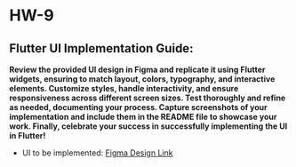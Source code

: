 # HW-9

## Flutter UI Implementation Guide:

**Review the provided UI design in Figma and replicate it using Flutter widgets, ensuring to match layout, colors, typography, and interactive elements. Customize styles, handle interactivity, and ensure responsiveness across different screen sizes. Test thoroughly and refine as needed, documenting your process. Capture screenshots of your implementation and include them in the README file to showcase your work. Finally, celebrate your success in successfully implementing the UI in Flutter!**



- UI to be implemented: [Figma Design Link](https://www.figma.com/file/id7WFc1LQIbXacHEhLv7ab/Game-Store-App-(Community)?type=design&node-id=0%3A1&mode=design&t=jpE9RIGzDT9l5EkK-1)
